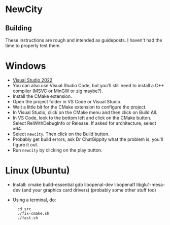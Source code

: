 # NewCity

## Building

These instructions are rough and intended as guideposts. I haven't had the time to properly test them.

# Windows

- [Visual Studio 2022](https://visualstudio.microsoft.com/downloads/)
- You can also use Visual Studio Code, but you'll still need to install a C++ compiler (MSVC or MinGW or zig maybe?).
- Install the CMake extension.
- Open the project folder in VS Code or Visual Studio.
- Wait a little bit for the CMake extension to configure the project.
- In Visual Studio, click on the CMake menu and then click on Build All.
- In VS Code, look to the bottom left and click on the CMake button. Select RelWithDebugInfo or Release. If asked for architecture, select x64.
- Select `newcity`. Then click on the Build button.
- Probably get build errors, ask Dr ChatGippity what the problem is, you'll figure it out.
- Run `newcity` by clicking on the play button.

# Linux (Ubuntu)

- Install: cmake build-essential gdb libopenal-dev libopenal1 libglu1-mesa-dev (and your graphics card drivers) (probably some other stuff too)
- Using a terminal, do:

        cd src
        ./fix-cmake.sh
        ./fast.sh

